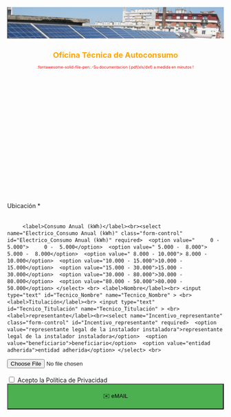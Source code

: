## 
![](https://github.com/asolear/assets/blob/master/imgs/cabecerag.png?raw=true)


<center><h1 style="color:orange;  
  font-size: large">Oficina Técnica de Autoconsumo</h1></center>
<center><p style="color:red;  
  font-size: xx-small"> :fontawesome-solid-file-pen:.-Su documentacion (.pdf/xls/dxf) a medida en  minutos !</p></center>

<link rel="stylesheet" href="https://unpkg.com/leaflet@1.9.4/dist/leaflet.css"
    integrity="sha256-p4NxAoJBhIIN+hmNHrzRCf9tD/miZyoHS5obTRR9BMY=" crossorigin="" />
<script src="https://unpkg.com/leaflet@1.9.4/dist/leaflet.js"
    integrity="sha256-20nQCchB9co0qIjJZRGuk2/Z9VM+kNiyxNV1lvTlZBo=" crossorigin=""></script>




<style>
body {
    /* background-image: url('Wavy_REst-03_Single-07.jpg');  */
    /* background-image: url('assets/images/logo.svg');  */
    /* background-image: url('https://github.com/asolear/assets/blob/master/imgs/cabecerag.png?raw=true');  */
    background-repeat: no-repeat; 
    background-attachment: fixed; 
    background-size: 100% 100%; 
    } 
select {
    width: 100%;
    padding: 12px 20px;
    margin: 8px 0;
    color: black;
    display: inline-block;
    border: 1px solid #ccc;
    border-radius: 4px;
    box-sizing: border-box;
    font-size: 24px;
    }
</style>

<div id="map" style="width: 100%; height: 300px;"></div>
<label>Ubicación *</label>



<form action="mailto:info@wattbucket.com?subject=QR " method="post"enctype="text/plain">
    <input type="hidden" name="correo_Documento" id="correo_Documento"  value=""><br>
    <input type="hidden" name='Ubicacion_latitud' class="form-control" id="lat" value="40.41630407781033">
    <input type="hidden" name='Ubicacion_longitud' class="form-control" id="lng" value="-3.703777670925774">

                    
         <label>Consumo Anual (kWh)</label><br><select name="Electrico_Consumo Anual (kWh)" class="form-control" id="Electrico_Consumo Anual (kWh)" required>  <option value="     0 -  5.000">     0 -  5.000</option>  <option value=" 5.000 -  8.000"> 5.000 -  8.000</option>  <option value=" 8.000 - 10.000"> 8.000 - 10.000</option>  <option value="10.000 - 15.000">10.000 - 15.000</option>  <option value="15.000 - 30.000">15.000 - 30.000</option>  <option value="30.000 - 80.000">30.000 - 80.000</option>  <option value="80.000 - 50.000">80.000 - 50.000</option> </select> <br> <label>Nombre</label><br> <input type="text" id="Tecnico_Nombre" name="Tecnico_Nombre" > <br> <label>Titulación</label><br> <input type="text" id="Tecnico_Titulación" name="Tecnico_Titulación" > <br> <label>representante</label><br><select name="Incentivo_representante" class="form-control" id="Incentivo_representante" required>  <option value="representante legal de la instalador instaladora">representante legal de la instalador instaladora</option>  <option value="beneficiario">beneficiario</option>  <option value="entidad adherida">entidad adherida</option> </select> <br> 

<input type="file" name="archivo">
<br><br><label><input type="checkbox" class="agree" required> Acepto la Política de
    Privacidad</label><br><input type="submit" style="width:100%;height: 60px;background-color: #4CAF50"
    value="✉️ eMAIL"><br>
</form>




<script>

    var map = L.map('map').setView([40.41630407781033, -3.703777670925774], 13);

    var tiles = L.tileLayer('https://tile.openstreetmap.org/{z}/{x}/{y}.png', {
        attribution: '&copy; <a href="http://www.openstreetmap.org/copyright">OpenStreetMap</a>'
    }).addTo(map);
    var marker = L.marker([40.41630407781033, -3.703777670925774]).addTo(map).openPopup();
    map.on('click', function (e) {
        if (marker) {
            map.removeLayer(marker);
        }
        marker = new L.Marker(e.latlng).addTo(map).openPopup();
        document.getElementById('lat').value = e.latlng.lat;
        document.getElementById('lng').value = e.latlng.lng;
    });
</script>


        